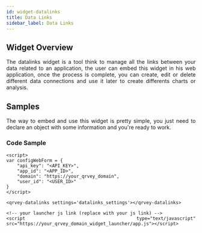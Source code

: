 ```yaml
---
id: widget-datalinks
title: Data Links
sidebar_label: Data Links
---
```

<div style="text-align: justify">

## Widget Overview
The datalinks widget is a tool think to manage all the links between your data related to an application, the user can embed this widget in his web application, once the process is complete, you can create, edit or delete different data connections and use it later to create differents charts or analysis. 

## Samples
The way to embed and use this widget is pretty simple, you just need to declare an object with some information and you're ready to work.

### Code Sample


```
<script>
var configWebForm = {
    "api_key": "<API_KEY>",
    "app_id": "<APP_ID>",
    "domain": "https://your_qrvey_domain",
    "user_id": "<USER_ID>"
}
</script>

<qrvey-datalinks settings='datalinks_settings'></qrvey-datalinks>

<!-- your launcher js link (replace with your js link) -->
<script type="text/javascript" src="https://your_qrvey_domain_widget_launcher/app.js"></script>
```